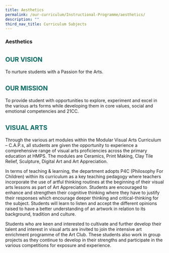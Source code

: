 ```yaml
---
title: Aesthetics
permalink: /our-curriculum/Instructional-Programme/aesthetics/
description: ""
third_nav_title: Curriculum Subjects
---
```


### **Aesthetics**

<b style="color:#016C62; font-size:20px; line-height: 3;">OUR VISION</b><br>
To nurture students with a Passion for the Arts.

<b style="color:#016C62; font-size:20px; line-height: 3;">OUR MISSION</b><br>
To provide student with opportunities to explore, experiment and excel in the various arts forms while developing them in core values, social and emotional competencies and 21CC.

<b style="color:#016C62; font-size:20px; line-height: 3;">VISUAL ARTS</b><br>
Through the various art modules within the Modular Visual Arts Curriculum – C.A.P.s, all students are given the opportunity to experience a comprehensive range of visual arts proficiencies across the primary education at HMPS. The modules are Ceramics, Print Making, Clay Tile Relief, Sculpture, Digital Art and Art Appreciation.

In terms of teaching & learning, the department adopts P4C (Philosophy For Children) within its curriculum as a key teaching pedagogy where teachers incorporate the use of artful thinking routines at the beginning of their visual arts lessons as part of Art Appreciation. Students are encouraged to enhance and strengthen their cognitive thinking where they have to justify their responses which encourage deeper thinking and critical-thinking for the subject. Students will learn to listen and accept the different opinions raised to have a better understanding of an artwork in relation to its background, tradition and culture.

Students who are keen and interested to cultivate and further develop their talent and interest in visual arts are invited to join the intensive art enrichment programme of the Art Club. These students also work in group projects as they continue to develop in their strengths and participate in the various competitions for exposure and experience.